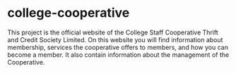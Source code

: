# college-cooperative
This project is the official website of the College Staff Cooperative Thrift and Credit Society Limited. On this website you will find information about membership, services the cooperative offers to members, and how you can become a member. It also contain information about the management of the Cooperative.
